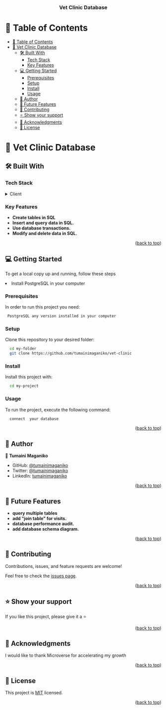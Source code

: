 
<div align="center">

  <h3><b>Vet Clinic Database</b></h3>

</div>

<!-- TABLE OF CONTENTS -->

# 📗 Table of Contents

- [📗 Table of Contents](#-table-of-contents)
- [📖 Vet Clinic Database ](#-vet-clinic-database-)
  - [🛠 Built With ](#-built-with-)
    - [Tech Stack ](#tech-stack-)
    - [Key Features ](#key-features-)
  - [💻 Getting Started ](#-getting-started-)
    - [Prerequisites](#prerequisites)
    - [Setup](#setup)
    - [Install](#install)
    - [Usage](#usage)
  - [👤 Author ](#-author-)
  - [🔭 Future Features ](#-future-features-)
  - [🤝 Contributing ](#-contributing-)
  - [⭐️ Show your support ](#️-show-your-support-)
  - [🙏 Acknowledgments ](#-acknowledgments-)
  - [📝 License ](#-license-)

<!-- PROJECT DESCRIPTION -->

# 📖 Vet Clinic Database <a name="about-project"></a>

## 🛠 Built With <a name="built-with"></a>

### Tech Stack <a name="tech-stack"></a>

<details>
  <summary>Client</summary>
  <ul>
    <li><a href="https://www.postgresql.org/">PostgreSQL</a></li>
  </ul>
</details>

<!-- Features -->

### Key Features <a name="key-features"></a>

- **Create tables in SQL**
- **Insert and query data in SQL.**
- **Use database transactions.**
- **Modify and delete data in SQL.**

<p align="right">(<a href="#readme-top">back to top</a>)</p>


<!-- GETTING STARTED -->

## 💻 Getting Started <a name="getting-started"></a>


To get a local copy up and running, follow these steps

<li>Install PostgreSQL in your computer</li>


### Prerequisites

In order to run this project you need:


```sh
 PostgreSQL any version installed in your computer
```

### Setup

Clone this repository to your desired folder:


```sh
  cd my-folder
  git clone https://github.com/tumainimaganiko/vet-clinic
```

### Install

Install this project with:


```sh
  cd my-project
```


### Usage

To run the project, execute the following command:


```sh
  connect  your database
```


<p align="right">(<a href="#readme-top">back to top</a>)</p>

<!-- AUTHORS -->

## 👤 Author <a name="author"></a>

👤 **Tumaini Maganiko**

- GitHub: [@tumainimaganiko](https://github.com/tumainimaganiko)
- Twitter: [@tumainimaganiko](https://twitter.com/Chief2maini)
- LinkedIn: [tumainimaganiko](https://www.linkedin.com/in/tumainimaganiko/)

<p align="right">(<a href="#readme-top">back to top</a>)</p>

<!-- FUTURE FEATURES -->

## 🔭 Future Features <a name="future-features"></a>

 - **query multiple tables**
 -  **add "join table" for visits.**
 -   **database performance audit.**
 -    **add database schema diagram.**

<p align="right">(<a href="#readme-top">back to top</a>)</p>

<!-- CONTRIBUTING -->

## 🤝 Contributing <a name="contributing"></a>

Contributions, issues, and feature requests are welcome!

Feel free to check the [issues page](https://github.com/tumainimaganiko/vet-clinic/issues).

<p align="right">(<a href="#readme-top">back to top</a>)</p>

<!-- SUPPORT -->

## ⭐️ Show your support <a name="support"></a>

If you like this project, please give it a ⭐️

<p align="right">(<a href="#readme-top">back to top</a>)</p>

<!-- ACKNOWLEDGEMENTS -->

## 🙏 Acknowledgments <a name="acknowledgements"></a>

I would like to thank Microverse for accelerating my growth

<p align="right">(<a href="#readme-top">back to top</a>)</p>


<!-- LICENSE -->

## 📝 License <a name="license"></a>

This project is [MIT](./LICENSE) licensed.


<p align="right">(<a href="#readme-top">back to top</a>)</p>
